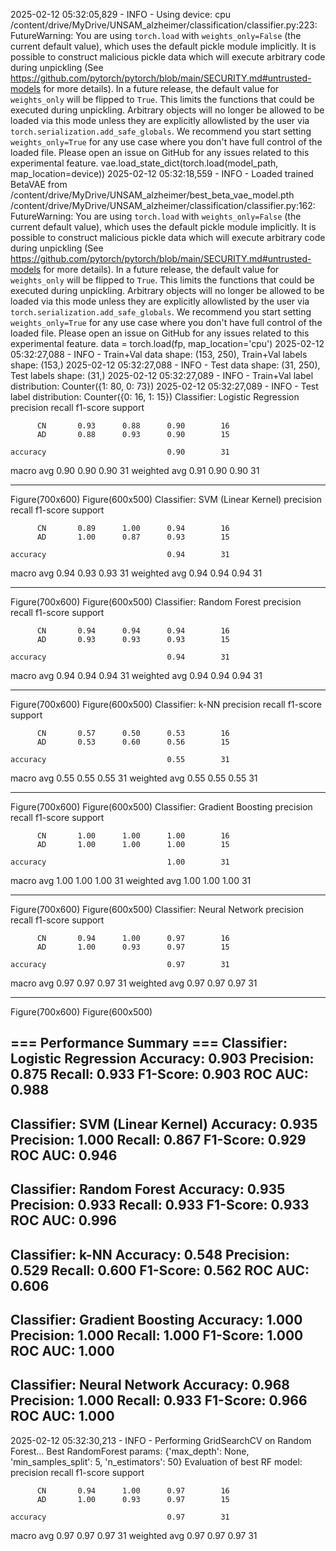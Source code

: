 2025-02-12 05:32:05,829 - INFO - Using device: cpu
/content/drive/MyDrive/UNSAM_alzheimer/classification/classifier.py:223: FutureWarning: You are using `torch.load` with `weights_only=False` (the current default value), which uses the default pickle module implicitly. It is possible to construct malicious pickle data which will execute arbitrary code during unpickling (See https://github.com/pytorch/pytorch/blob/main/SECURITY.md#untrusted-models for more details). In a future release, the default value for `weights_only` will be flipped to `True`. This limits the functions that could be executed during unpickling. Arbitrary objects will no longer be allowed to be loaded via this mode unless they are explicitly allowlisted by the user via `torch.serialization.add_safe_globals`. We recommend you start setting `weights_only=True` for any use case where you don't have full control of the loaded file. Please open an issue on GitHub for any issues related to this experimental feature.
  vae.load_state_dict(torch.load(model_path, map_location=device))
2025-02-12 05:32:18,559 - INFO - Loaded trained BetaVAE from /content/drive/MyDrive/UNSAM_alzheimer/best_beta_vae_model.pth
/content/drive/MyDrive/UNSAM_alzheimer/classification/classifier.py:162: FutureWarning: You are using `torch.load` with `weights_only=False` (the current default value), which uses the default pickle module implicitly. It is possible to construct malicious pickle data which will execute arbitrary code during unpickling (See https://github.com/pytorch/pytorch/blob/main/SECURITY.md#untrusted-models for more details). In a future release, the default value for `weights_only` will be flipped to `True`. This limits the functions that could be executed during unpickling. Arbitrary objects will no longer be allowed to be loaded via this mode unless they are explicitly allowlisted by the user via `torch.serialization.add_safe_globals`. We recommend you start setting `weights_only=True` for any use case where you don't have full control of the loaded file. Please open an issue on GitHub for any issues related to this experimental feature.
  data = torch.load(fp, map_location='cpu')
2025-02-12 05:32:27,088 - INFO - Train+Val data shape: (153, 250), Train+Val labels shape: (153,)
2025-02-12 05:32:27,088 - INFO - Test data shape: (31, 250), Test labels shape: (31,)
2025-02-12 05:32:27,089 - INFO - Train+Val label distribution: Counter({1: 80, 0: 73})
2025-02-12 05:32:27,089 - INFO - Test label distribution: Counter({0: 16, 1: 15})
Classifier: Logistic Regression
              precision    recall  f1-score   support

          CN       0.93      0.88      0.90        16
          AD       0.88      0.93      0.90        15

    accuracy                           0.90        31
   macro avg       0.90      0.90      0.90        31
weighted avg       0.91      0.90      0.90        31

--------------------------------------------------
Figure(700x600)
Figure(600x500)
Classifier: SVM (Linear Kernel)
              precision    recall  f1-score   support

          CN       0.89      1.00      0.94        16
          AD       1.00      0.87      0.93        15

    accuracy                           0.94        31
   macro avg       0.94      0.93      0.93        31
weighted avg       0.94      0.94      0.94        31

--------------------------------------------------
Figure(700x600)
Figure(600x500)
Classifier: Random Forest
              precision    recall  f1-score   support

          CN       0.94      0.94      0.94        16
          AD       0.93      0.93      0.93        15

    accuracy                           0.94        31
   macro avg       0.94      0.94      0.94        31
weighted avg       0.94      0.94      0.94        31

--------------------------------------------------
Figure(700x600)
Figure(600x500)
Classifier: k-NN
              precision    recall  f1-score   support

          CN       0.57      0.50      0.53        16
          AD       0.53      0.60      0.56        15

    accuracy                           0.55        31
   macro avg       0.55      0.55      0.55        31
weighted avg       0.55      0.55      0.55        31

--------------------------------------------------
Figure(700x600)
Figure(600x500)
Classifier: Gradient Boosting
              precision    recall  f1-score   support

          CN       1.00      1.00      1.00        16
          AD       1.00      1.00      1.00        15

    accuracy                           1.00        31
   macro avg       1.00      1.00      1.00        31
weighted avg       1.00      1.00      1.00        31

--------------------------------------------------
Figure(700x600)
Figure(600x500)
Classifier: Neural Network
              precision    recall  f1-score   support

          CN       0.94      1.00      0.97        16
          AD       1.00      0.93      0.97        15

    accuracy                           0.97        31
   macro avg       0.97      0.97      0.97        31
weighted avg       0.97      0.97      0.97        31

--------------------------------------------------
Figure(700x600)
Figure(600x500)

=== Performance Summary ===
Classifier: Logistic Regression
  Accuracy: 0.903
  Precision: 0.875
  Recall: 0.933
  F1-Score: 0.903
  ROC AUC: 0.988
----------------------------------------
Classifier: SVM (Linear Kernel)
  Accuracy: 0.935
  Precision: 1.000
  Recall: 0.867
  F1-Score: 0.929
  ROC AUC: 0.946
----------------------------------------
Classifier: Random Forest
  Accuracy: 0.935
  Precision: 0.933
  Recall: 0.933
  F1-Score: 0.933
  ROC AUC: 0.996
----------------------------------------
Classifier: k-NN
  Accuracy: 0.548
  Precision: 0.529
  Recall: 0.600
  F1-Score: 0.562
  ROC AUC: 0.606
----------------------------------------
Classifier: Gradient Boosting
  Accuracy: 1.000
  Precision: 1.000
  Recall: 1.000
  F1-Score: 1.000
  ROC AUC: 1.000
----------------------------------------
Classifier: Neural Network
  Accuracy: 0.968
  Precision: 1.000
  Recall: 0.933
  F1-Score: 0.966
  ROC AUC: 1.000
----------------------------------------
2025-02-12 05:32:30,213 - INFO - Performing GridSearchCV on Random Forest...
Best RandomForest params: {'max_depth': None, 'min_samples_split': 5, 'n_estimators': 50}
Evaluation of best RF model:
              precision    recall  f1-score   support

          CN       0.94      1.00      0.97        16
          AD       1.00      0.93      0.97        15

    accuracy                           0.97        31
   macro avg       0.97      0.97      0.97        31
weighted avg       0.97      0.97      0.97        31
